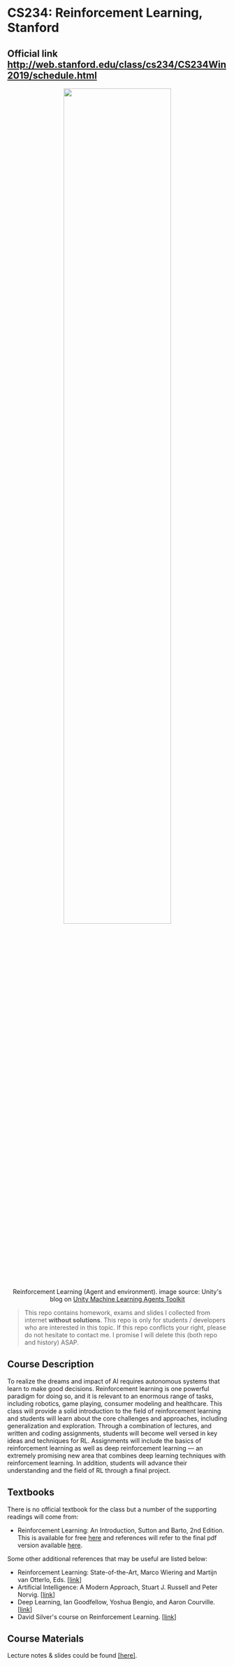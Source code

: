 # CS234: Reinforcement Learning, Stanford

## Official link http://web.stanford.edu/class/cs234/CS234Win2019/schedule.html

<div align="center"><img src="https://blogs.unity3d.com/wp-content/uploads/2017/09/image3.png" width="70%"><p>Reinforcement Learning (Agent and environment). image source: Unity's blog on <a href="https://blogs.unity3d.com/2017/09/19/introducing-unity-machine-learning-agents/2/">Unity Machine Learning Agents Toolkit</a></p></div>

> This repo contains homework, exams and slides I collected from internet **without solutions**. This repo is only for students / developers who are interested in this topic. If this repo conflicts your right, please do not hesitate to contact me. I promise I will delete this (both repo and history) ASAP.

## Course Description

To realize the dreams and impact of AI requires autonomous systems that learn to make good decisions. Reinforcement learning is one powerful paradigm for doing so, and it is relevant to an enormous range of tasks, including robotics, game playing, consumer modeling and healthcare. This class will provide a solid introduction to the field of reinforcement learning and students will learn about the core challenges and approaches, including generalization and exploration. Through a combination of lectures, and written and coding assignments, students will become well versed in key ideas and techniques for RL. Assignments will include the basics of reinforcement learning as well as deep reinforcement learning — an extremely promising new area that combines deep learning techniques with reinforcement learning. In addition, students will advance their understanding and the field of RL through a final project.


## Textbooks

There is no official textbook for the class but a number of the supporting readings will come from:

- Reinforcement Learning: An Introduction, Sutton and Barto, 2nd Edition. This is available for free [here](http://incompleteideas.net/book/the-book-2nd.html) and references will refer to the final pdf version available [here](http://incompleteideas.net/book/RLbook2018.pdf).

Some other additional references that may be useful are listed below:

- Reinforcement Learning: State-of-the-Art, Marco Wiering and Martijn van Otterlo, Eds. [[link](https://link.springer.com/book/10.1007%2F978-3-642-27645-3)]
- Artificial Intelligence: A Modern Approach, Stuart J. Russell and Peter Norvig. [[link](http://aima.cs.berkeley.edu/)]
- Deep Learning, Ian Goodfellow, Yoshua Bengio, and Aaron Courville. [[link](http://www.deeplearningbook.org/)]
- David Silver's course on Reinforcement Learning. [[link](http://www0.cs.ucl.ac.uk/staff/D.Silver/web/Teaching.html)]


## Course Materials

Lecture notes & slides could be found [[here]](https://drive.google.com/open?id=1tDME7YQWuipE7WVi0QHFoLhMOvAQdWIn).
